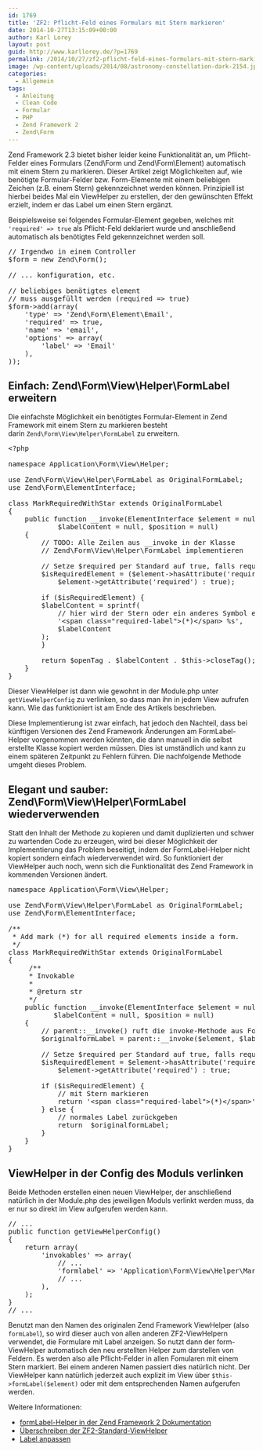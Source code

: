 ```yaml
---
id: 1769
title: 'ZF2: Pflicht-Feld eines Formulars mit Stern markieren'
date: 2014-10-27T13:15:09+00:00
author: Karl Lorey
layout: post
guid: http://www.karllorey.de/?p=1769
permalink: /2014/10/27/zf2-pflicht-feld-eines-formulars-mit-stern-markieren/
image: /wp-content/uploads/2014/08/astronomy-constellation-dark-2154.jpg
categories:
  - Allgemein
tags:
  - Anleitung
  - Clean Code
  - Formular
  - PHP
  - Zend Framework 2
  - Zend\Form
---
```

Zend Framework 2.3 bietet bisher leider keine Funktionalität an, um Pflicht-Felder eines Formulars (Zend\Form und Zend\Form\Element) automatisch mit einem Stern zu markieren. Dieser Artikel zeigt Möglichkeiten auf, wie benötigte Formular-Felder bzw. Form-Elemente mit einem beliebigen Zeichen (z.B. einem Stern) gekennzeichnet werden können. Prinzipiell ist hierbei beides Mal ein ViewHelper zu erstellen, der den gewünschten Effekt erzielt, indem er das Label um einen Stern ergänzt.

Beispielsweise sei folgendes Formular-Element gegeben, welches mit `'required' => true` als Pflicht-Feld deklariert wurde und anschließend automatisch als benötigtes Feld gekennzeichnet werden soll.

<pre class="brush: php; title: ; notranslate" title="">// Irgendwo in einem Controller
$form = new Zend\Form();

// ... konfiguration, etc.

// beliebiges benötigtes element
// muss ausgefüllt werden (required =&gt; true)
$form-&gt;add(array(
    'type' =&gt; 'Zend\Form\Element\Email',
    'required' =&gt; true,
    'name' =&gt; 'email',
    'options' =&gt; array(
        'label' =&gt; 'Email'
    ),
));
</pre>

## Einfach: Zend\Form\View\Helper\FormLabel erweitern

Die einfachste Möglichkeit ein benötigtes Formular-Element in Zend Framework mit einem Stern zu markieren besteht darin `Zend\Form\View\Helper\FormLabel` zu erweitern.

<pre class="brush: php; title: ; notranslate" title="">&lt;?php

namespace Application\Form\View\Helper;

use Zend\Form\View\Helper\FormLabel as OriginalFormLabel;
use Zend\Form\ElementInterface;

class MarkRequiredWithStar extends OriginalFormLabel
{
    public function __invoke(ElementInterface $element = null,
            $labelContent = null, $position = null)
    {
        // TODO: Alle Zeilen aus __invoke in der Klasse
        // Zend\Form\View\Helper\FormLabel implementieren

        // Setze $required per Standard auf true, falls required nicht existiert
        $isRequiredElement = ($element-&gt;hasAttribute('required') ?
            $element-&gt;getAttribute('required') : true);      

        if ($isRequiredElement) {
        $labelContent = sprintf(
            // hier wird der Stern oder ein anderes Symbol eingefügt
            '&lt;span class="required-label"&gt;(*)&lt;/span&gt; %s',
            $labelContent
        );
        }

        return $openTag . $labelContent . $this-&gt;closeTag();
    }
}
</pre>

Dieser ViewHelper ist dann wie gewohnt in der Module.php unter `getViewHelperConfig` zu verlinken, so dass man ihn in jedem View aufrufen kann. Wie das funktioniert ist am Ende des Artikels beschrieben.

Diese Implementierung ist zwar einfach, hat jedoch den Nachteil, dass bei künftigen Versionen des Zend Framework Änderungen am FormLabel-Helper vorgenommen werden könnten, die dann manuell in die selbst erstellte Klasse kopiert werden müssen. Dies ist umständlich und kann zu einem späteren Zeitpunkt zu Fehlern führen. Die nachfolgende Methode umgeht dieses Problem.

## Elegant und sauber: Zend\Form\View\Helper\FormLabel wiederverwenden

Statt den Inhalt der Methode zu kopieren und damit duplizierten und schwer zu wartenden Code zu erzeugen, wird bei dieser Möglichkeit der Implementierung das Problem beseitigt, indem der FormLabel-Helper nicht kopiert sondern einfach wiederverwendet wird. So funktioniert der ViewHelper auch noch, wenn sich die Funktionalität des Zend Framework in kommenden Versionen ändert.

<pre class="brush: php; title: ; notranslate" title="">namespace Application\Form\View\Helper;

use Zend\Form\View\Helper\FormLabel as OriginalFormLabel;
use Zend\Form\ElementInterface;

/**
 * Add mark (*) for all required elements inside a form.
 */
class MarkRequiredWithStar extends OriginalFormLabel
{
     /**
     * Invokable
     *
     * @return str
     */
    public function __invoke(ElementInterface $element = null,
           $labelContent = null, $position = null)
    {
        // parent::__invoke() ruft die invoke-Methode aus FormLabel auf
        $originalformLabel = parent::__invoke($element, $labelContent, $position);

        // Setze $required per Standard auf true, falls required nicht existiert
        $isRequiredElement = $element-&gt;hasAttribute('required') ?
            $element-&gt;getAttribute('required') : true;

        if ($isRequiredElement) {
            // mit Stern markieren
            return '&lt;span class="required-label"&gt;(*)&lt;/span&gt;' . $originalformLabel;
        } else {
            // normales Label zurückgeben
            return  $originalformLabel;
        }
    }
}
</pre>

## ViewHelper in der Config des Moduls verlinken

Beide Methoden erstellen einen neuen ViewHelper, der anschließend natürlich in der Module.php des jeweiligen Moduls verlinkt werden muss, da er nur so direkt im View aufgerufen werden kann.

<pre class="brush: php; title: ; notranslate" title="">// ...
public function getViewHelperConfig()
{
    return array(
        'invokables' =&gt; array(
            // ...
            'formlabel' =&gt; 'Application\Form\View\Helper\MarkRequiredWithStar',
            // ...
        ),
    );
}
// ...
</pre>

Benutzt man den Namen des originalen Zend Framework ViewHelper (also `formLabel`), so wird dieser auch von allen anderen ZF2-ViewHelpern verwendet, die Formulare mit Label anzeigen. So nutzt dann der form-ViewHelper automatisch den neu erstellten Helper zum darstellen von Feldern. Es werden also alle Pflicht-Felder in allen Fomularen mit einem Stern markiert. Bei einem anderen Namen passiert dies natürlich nicht. Der ViewHelper kann natürlich jederzeit auch explizit im View über `$this->formLabel($element)` oder mit dem entsprechenden Namen aufgerufen werden.

Weitere Informationen:

  * <a href="http://framework.zend.com/manual/2.3/en/modules/zend.form.view.helpers.html#formlabel" target="_blank">formLabel-Helper in der Zend Framework 2 Dokumentation</a>
  * <a href="http://stackoverflow.com/questions/15936804/how-to-use-a-custom-form-view-helper-in-zend-framework-2/15940309#15940309" target="_blank">Überschreiben der ZF2-Standard-ViewHelper</a>
  * <a href="http://stackoverflow.com/questions/16260836/add-required-suffix-to-zf2-form-element-label" target="_blank">Label anpassen</a>